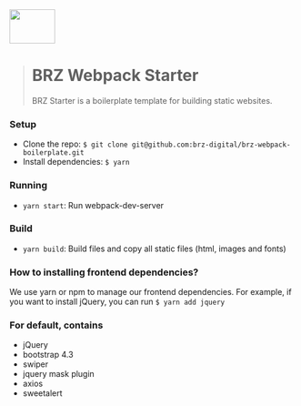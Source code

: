 <img src="https://raw.githubusercontent.com/brz-digital/brz-starter/develop/src/images/brz.png" width="80" height="60" />

> # BRZ Webpack Starter
> 
> BRZ Starter is a boilerplate template for building static websites.

### Setup
- Clone the repo: `$ git clone git@github.com:brz-digital/brz-webpack-boilerplate.git`
- Install dependencies: `$ yarn`

### Running
- `yarn start`: Run webpack-dev-server 

### Build
- `yarn build`: Build files and copy all static files (html, images and fonts)

### How to installing frontend dependencies?
We use yarn or npm to manage our frontend dependencies. For example, if you want to install jQuery, you can run `$ yarn add jquery`

### For default, contains
- jQuery
- bootstrap 4.3
- swiper
- jquery mask plugin
- axios
- sweetalert

